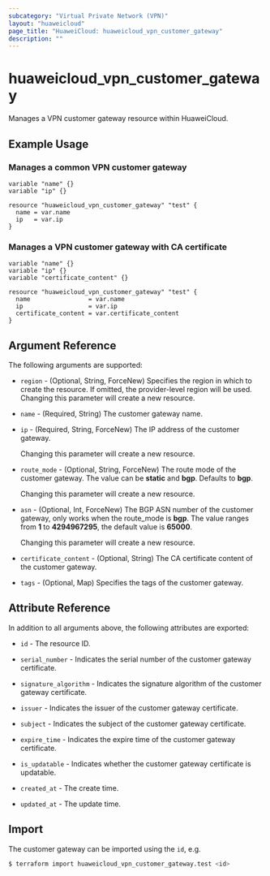 ```yaml
---
subcategory: "Virtual Private Network (VPN)"
layout: "huaweicloud"
page_title: "HuaweiCloud: huaweicloud_vpn_customer_gateway"
description: ""
---
```


# huaweicloud_vpn_customer_gateway

Manages a VPN customer gateway resource within HuaweiCloud.

## Example Usage

### Manages a common VPN customer gateway

```hcl
variable "name" {}
variable "ip" {}

resource "huaweicloud_vpn_customer_gateway" "test" {
  name = var.name
  ip   = var.ip
}
```

### Manages a VPN customer gateway with CA certificate

```hcl
variable "name" {}
variable "ip" {}
variable "certificate_content" {}

resource "huaweicloud_vpn_customer_gateway" "test" {
  name                = var.name
  ip                  = var.ip
  certificate_content = var.certificate_content
}
```

## Argument Reference

The following arguments are supported:

* `region` - (Optional, String, ForceNew) Specifies the region in which to create the resource.
  If omitted, the provider-level region will be used. Changing this parameter will create a new resource.

* `name` - (Required, String) The customer gateway name.

* `ip` - (Required, String, ForceNew) The IP address of the customer gateway.

  Changing this parameter will create a new resource.

* `route_mode` - (Optional, String, ForceNew) The route mode of the customer gateway. The value can be **static** and **bgp**.
  Defaults to **bgp**.

  Changing this parameter will create a new resource.

* `asn` - (Optional, Int, ForceNew) The BGP ASN number of the customer gateway, only works when the route_mode is
  **bgp**. The value ranges from **1** to **4294967295**, the default value is **65000**.

  Changing this parameter will create a new resource.

* `certificate_content` - (Optional, String)  The CA certificate content of the customer gateway.

* `tags` - (Optional, Map) Specifies the tags of the customer gateway.

## Attribute Reference

In addition to all arguments above, the following attributes are exported:

* `id` - The resource ID.

* `serial_number` - Indicates the serial number of the customer gateway certificate.

* `signature_algorithm` - Indicates the signature algorithm of the customer gateway certificate.

* `issuer` - Indicates the issuer of the customer gateway certificate.

* `subject` - Indicates the subject of the customer gateway certificate.

* `expire_time` - Indicates the expire time of the customer gateway certificate.

* `is_updatable` - Indicates whether the customer gateway certificate is updatable.

* `created_at` - The create time.

* `updated_at` - The update time.

## Import

The customer gateway can be imported using the `id`, e.g.

```bash
$ terraform import huaweicloud_vpn_customer_gateway.test <id>
```
